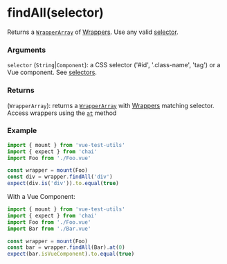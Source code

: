 # findAll(selector)

Returns a [`WrapperArray`](/api/wrapper-array/README.md) of [Wrappers](/api/wrapper/README.md). Use any valid [selector](/api/selectors.md).

### Arguments

`selector` (`String`|`Component`): a CSS selector ('#id', '.class-name', 'tag') or a Vue component. See [selectors](/api/selectors.md).

### Returns

(`WrapperArray`): returns a [`WrapperArray`](/api/wrapper-array/README.md) with [Wrappers](/api/wrapper/README.md) matching selector. Access wrappers using the [`at`](/api/WrapperArray/at.md) method


### Example

```js
import { mount } from 'vue-test-utils'
import { expect } from 'chai'
import Foo from './Foo.vue'

const wrapper = mount(Foo)
const div = wrapper.findAll('div')
expect(div.is('div')).to.equal(true)
```

With a Vue Component:
```js
import { mount } from 'vue-test-utils'
import { expect } from 'chai'
import Foo from './Foo.vue'
import Bar from './Bar.vue'

const wrapper = mount(Foo)
const bar = wrapper.findAll(Bar).at(0)
expect(bar.isVueComponent).to.equal(true)
```
